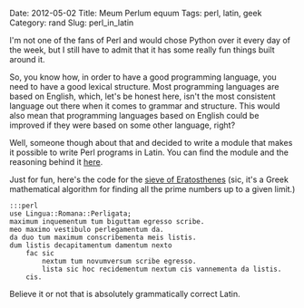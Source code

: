 Date: 2012-05-02
Title: Meum Perlum equum
Tags: perl, latin, geek
Category: rand
Slug: perl_in_latin

I'm not one of the fans of Perl and would chose Python over it every day of the week, but I still have to admit that it has some really fun things built around it.

So, you know how, in order to have a good programming language, you need to have a good lexical structure. Most programming languages are based on English, which, let's be honest here, isn't the most consistent language out there when it comes to grammar and structure. This would also mean that programming languages based on English could be improved if they were based on some other language, right?

Well, someone though about that and decided to write a module that makes it possible to write Perl programs in Latin. You can find the module and the reasoning behind it [here](http://www.csse.monash.edu.au/~damian/papers/HTML/Perligata.html).

Just for fun, here's the code for the [sieve of Eratosthenes](http://en.wikipedia.org/wiki/Sieve_of_Eratosthenes) (sic, it's a Greek mathematical algorithm for finding all the prime numbers up to a given limit.)

	:::perl
	use Lingua::Romana::Perligata;
	maximum inquementum tum biguttam egresso scribe.
	meo maximo vestibulo perlegamentum da.
	da duo tum maximum conscribementa meis listis.
	dum listis decapitamentum damentum nexto
		fac sic
			nextum tum novumversum scribe egresso.
			lista sic hoc recidementum nextum cis vannementa da listis.
		cis.

Believe it or not that is absolutely grammatically correct Latin.